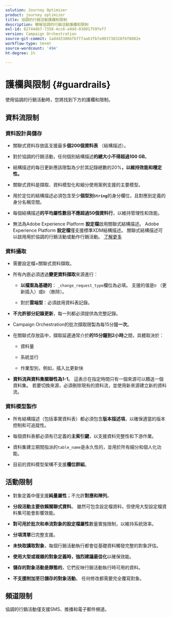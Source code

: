 ```yaml
---
solution: Journey Optimizer
product: journey optimizer
title: 協調的行銷活動護欄和限制
description: 瞭解協調的行銷活動護欄和限制
exl-id: 82744db7-7358-4cc6-a9dd-03001759fef7
version: Campaign Orchestration
source-git-commit: 1addd3386bfbfffaa63fb7a903738328f6f8082e
workflow-type: tm+mt
source-wordcount: '494'
ht-degree: 1%

---
```



# 護欄與限制 {#guardrails}

使用協調的行銷活動時，您將找到下方的護欄和限制。

## 資料流限制

### 資料設計與儲存

* 關聯式資料存放區支援最多&#x200B;**個200個資料表** （結構描述）。

* 對於協調的行銷活動，任何個別結構描述&#x200B;**的總大小不得超過100 GB**。

* 結構描述的每日更新應該限製為少於其記錄總數的20%**，以維持效能和穩定性。**

* 關聯式資料是擷取、資料模型化和細分使用案例支援的主要模型。

* 用於定位的結構描述必須包含至少&#x200B;**個型別`String`**&#x200B;的身分欄位，且對應到定義的身分名稱空間。

* 每個結構描述&#x200B;**的平均屬性數目不應超過50個資料行**，以維持管理性和效能。

* 無法為Adobe Experience Platform **設定檔**&#x200B;啟用關聯式結構描述。 Adobe Experience Platform **設定檔**&#x200B;僅支援標準XDM結構描述。 關聯式結構描述可以啟用用於協調的行銷活動或動作行銷活動。 [了解更多](https://experienceleague.adobe.com/en/docs/experience-platform/catalog/datasets/user-guide#enable-profile)

### 資料攝取

* 需要設定檔+關聯式資料擷取。

* 所有內嵌必須透過&#x200B;**變更資料擷取**&#x200B;來源進行：

   * **以檔案為基礎的**： `_change_request_type`欄位為必填。 支援的值是`U` （更新插入）或`D` （刪除）。

   * 對於&#x200B;**雲端型**：必須啟用資料表記錄。

* **不允許部分記錄更新**，每一列都必須提供為完整記錄。

* Campaign Orchestration的批次擷取限製為每15分鐘&#x200B;**一次**。

* 在關聯式存放區中，擷取延遲通常介於&#x200B;**的15分鐘到2小時**&#x200B;之間，具體取決於：

   * 資料量

   * 系統並行

   * 作業型別，例如，插入比更新快

* **資料流與資料集關聯性為1-1**。 這表示在指定時間只有一個來源可以饋送一個資料集。 若要切換來源，必須刪除現有的資料流，並使用新來源建立新的資料流。

### 資料模型製作

* 所有結構描述（包括事實資料表）都必須包含&#x200B;**版本描述項**，以確保適當的版本控制和可追蹤性。

* 每個資料表都必須有已定義的&#x200B;**主索引鍵**，以支援資料完整性和下游作業。

* 資料集建立期間指派的`table_name`是永久性的，並用於所有細分和個人化功能。

* 目前的資料模型架構不支援&#x200B;**欄位群組**。

## 活動限制

* 對象定義中僅支援&#x200B;**純量屬性**；不允許&#x200B;**對應和陣列**。

* **分段活動主要依賴關聯式資料**。 雖然可包含設定檔資料，但使用大型設定檔資料集可能會影響效能。

* **對可用於批次和串流對象的設定檔屬性**&#x200B;數量實施限制，以維持系統效率。

* **分項清單**&#x200B;已完整支援。

* **未快取讀取對象**，每個行銷活動執行都會從基礎資料觸發完整的對象評估。

* **使用大型或複雜的對象定義時，強烈建議最佳化**&#x200B;以確保效能。

* **儲存的對象活動是靜態的**，它們反映行銷活動執行時可用的資料。

* **不支援附加至已儲存的對象活動**。 任何修改都需要完全覆寫對象。

## 頻道限制

協調的行銷活動僅支援SMS、推播和電子郵件頻道。
